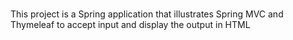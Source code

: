 #
This project is a Spring application that illustrates Spring MVC and Thymeleaf to accept input and display the output in HTML 